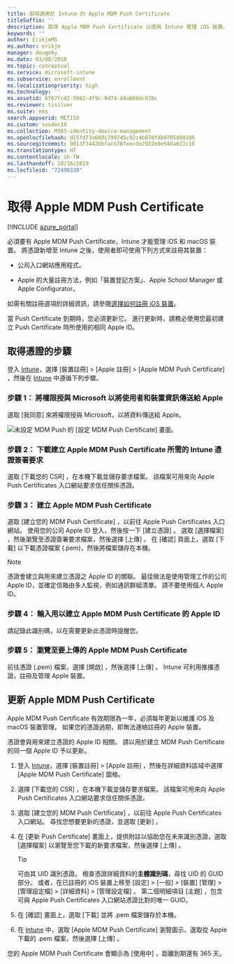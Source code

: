 ```yaml
---
title: 取得適用於 Intune 的 Apple MDM Push Certificate
titleSuffix: ''
description: 取得 Apple MDM Push Certificate 以使用 Intune 管理 iOS 裝置。
keywords: ''
author: ErikjeMS
ms.author: erikje
manager: dougeby
ms.date: 03/08/2018
ms.topic: conceptual
ms.service: microsoft-intune
ms.subservice: enrollment
ms.localizationpriority: high
ms.technology: ''
ms.assetid: 6f67fcd2-5682-4f9c-8d74-d4ab69dc978c
ms.reviewer: tisilver
ms.suite: ems
search.appverid: MET150
ms.custom: seodec18
ms.collection: M365-identity-device-management
ms.openlocfilehash: d15fd73a608c799745c92c4b07df4b9705d00106
ms.sourcegitcommit: 9013f7442bbface78feecde2922e8e546a622c16
ms.translationtype: HT
ms.contentlocale: zh-TW
ms.lasthandoff: 10/16/2019
ms.locfileid: "72490330"
---
```

# <a name="get-an-apple-mdm-push-certificate"></a>取得 Apple MDM Push Certificate

[!INCLUDE [azure_portal](../includes/azure_portal.md)]

必須要有 Apple MDM Push Certificate，Intune 才能管理 iOS 和 macOS 裝置。 將憑證新增至 Intune 之後，使用者即可使用下列方式來註冊其裝置：

- 公司入口網站應用程式。

- Apple 的大量註冊方法，例如「裝置登記方案」、Apple School Manager 或 Apple Configurator。

如需有關註冊選項的詳細資訊，請參閱[選擇如何註冊 iOS 裝置](ios-enroll.md)。

當 Push Certificate 到期時，您必須更新它。 進行更新時，請務必使用您最初建立 Push Certificate 時所使用的相同 Apple ID。


## <a name="steps-to-get-your-certificate"></a>取得憑證的步驟
登入 [Intune](https://go.microsoft.com/fwlink/?linkid=2090973)，選擇 [裝置註冊]   > [Apple 註冊]   > [Apple MDM Push Certificate]  ，然後在 [Intune](https://go.microsoft.com/fwlink/?linkid=2090973) 中遵循下列步驟。

### <a name="step-1-grant-microsoft-permission-to-send-user-and-device-information-to-apple"></a>步驟 1： 將權限授與 Microsoft 以將使用者和裝置資訊傳送給 Apple
選取 [我同意]  來將權限授與 Microsoft，以將資料傳送給 Apple。

![未設定 MDM Push 的 [設定 MDM Push Certificate] 畫面。](./media/apple-mdm-push-certificate-get/create-mdm-push-certificate.png)

### <a name="step-2-download-the-intune-certificate-signing-request-required-to-create-an-apple-mdm-push-certificate"></a>步驟 2： 下載建立 Apple MDM Push Certificate 所需的 Intune 憑證簽署要求
選取 [下載您的 CSR]  ，在本機下載並儲存要求檔案。 該檔案可用來向 Apple Push Certificates 入口網站要求信任關係憑證。

### <a name="step-3-create-an-apple-mdm-push-certificate"></a>步驟 3： 建立 Apple MDM Push Certificate
選取 [建立您的 MDM Push Certificate]  ，以前往 Apple Push Certificates 入口網站。 使用您的公司 Apple ID 登入，然後按一下 [建立憑證]  。 選取 [選擇檔案]  ，然後瀏覽至憑證簽署要求檔案，然後選擇 [上傳]  。 在 [確認] 頁面上，選取 [下載]  以下載憑證檔案 (.pem)，然後將檔案儲存在本機。

> [!NOTE]
> 憑證會建立與用來建立憑證之 Apple ID 的關聯。 最佳做法是使用管理工作的公司 Apple ID，並確定信箱由多人監視，例如通訊群組清單。 請不要使用個人 Apple ID。

### <a name="step-4-enter-the-apple-id-used-to-create-your-apple-mdm-push-certificate"></a>步驟 4： 輸入用以建立 Apple MDM Push Certificate 的 Apple ID
請記錄此識別碼，以在需要更新此憑證時提醒您。

### <a name="step-5-browse-to-your-apple-mdm-push-certificate-to-upload"></a>步驟 5： 瀏覽至要上傳的 Apple MDM Push Certificate
前往憑證 (.pem) 檔案，選擇 [開啟]  ，然後選擇 [上傳]  。 Intune 可利用推播憑證，註冊及管理 Apple 裝置。

## <a name="renew-apple-mdm-push-certificate"></a>更新 Apple MDM Push Certificate
Apple MDM Push Certificate 有效期限為一年，必須每年更新以維護 iOS 及 macOS 裝置管理。 如果您的憑證過期，即無法連絡註冊的 Apple 裝置。

憑證會與用來建立憑證的 Apple ID 相關。 請以用於建立 MDM Push Certificate 的同一個 Apple ID 予以更新。

1. 登入 [Intune](https://go.microsoft.com/fwlink/?linkid=2090973)，選擇 [裝置註冊]   > [Apple 註冊]  ，然後在詳細資料區域中選擇 [Apple MDM Push Certificate]  圖格。
2. 選擇 [下載您的 CSR]  ，在本機下載並儲存要求檔案。 該檔案可用來向 Apple Push Certificates 入口網站要求信任關係憑證。
3. 選取 [建立您的 MDM Push Certificate]  ，以前往 Apple Push Certificates 入口網站。 尋找您想要更新的憑證，並選取 [更新]  。
4. 在 [更新 Push Certificate]  畫面上，提供附註以協助您在未來識別憑證，選取 [選擇檔案]  以瀏覽至您下載的新要求檔案，然後選擇 [上傳]  。
   > [!TIP]
   > 可由其 UID 識別憑證。 檢查憑證詳細資料的**主體識別碼**，尋找 UID 的 GUID 部分。 或者，在已註冊的 iOS 裝置上移至 [設定]   > [一般]   > [裝置]  [管理]   > [管理設定檔]   > [詳細資料]   > [管理設定檔]  。 第二個明細項目 [主題]  ，包含可與 Apple Push Certificates 入口網站憑證比對的唯一 GUID。
 
6. 在 [確認]  畫面上，選取 [下載]  並將 .pem 檔案儲存於本機。
7. 在 [Intune](https://go.microsoft.com/fwlink/?linkid=2090973) 中，選取 [Apple MDM Push Certificate]  瀏覽圖示、選取從 Apple 下載的 .pem 檔案，然後選擇 [上傳]  。

您的 Apple MDM Push Certificate 會顯示為 [使用中]  ，距離到期還有 365 天。
